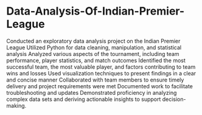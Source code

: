 # Data-Analysis-Of-Indian-Premier-League

Conducted an exploratory data analysis project on the Indian Premier League
Utilized Python for data cleaning, manipulation, and statistical analysis
Analyzed various aspects of the tournament, including team performance, player statistics, and match outcomes
Identified the most successful team, the most valuable player, and factors contributing to team wins and losses
Used visualization techniques to present findings in a clear and concise manner
Collaborated with team members to ensure timely delivery and project requirements were met
Documented work to facilitate troubleshooting and updates
Demonstrated proficiency in analyzing complex data sets and deriving actionable insights to support decision-making.
